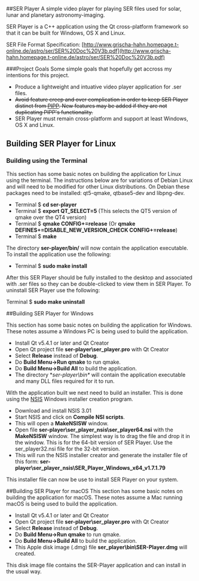 ##SER Player
A simple video player for playing SER files used for solar, lunar and planetary astronomy-imaging.

SER Player is a C++ application using the Qt cross-platform framework so that it can be built for Windows, OS X and Linux.

SER File Format Specification: [http://www.grischa-hahn.homepage.t-online.de/astro/ser/SER%20Doc%20V3b.pdf](http://www.grischa-hahn.homepage.t-online.de/astro/ser/SER%20Doc%20V3b.pdf)

###Project Goals
Some simple goals that hopefully get accross my intentions for this project.
* Produce a lightweight and intuative video player application for .ser files.
* ~~Avoid feature creep and over complication in order to keep SER Player distinct from [PIPP](https://sites.google.com/site/astropipp/).  New features may be added if they are not duplicating PIPP's functionality.~~
* SER Player must remain cross-platform and support at least Windows, OS X and Linux.

## Building SER Player for Linux

### Building using the Terminal

This section has some basic notes on building the application for Linux using the terminal.  The instructions below are for variations of Debian Linux and will need to be modified for other Linux distributions.  On Debian these packages need to be installed: qt5-qmake, qtbase5-dev and libpng-dev.

- Terminal $ **cd ser-player**
- Terminal $ **export QT_SELECT=5** (This selects the QT5 version of qmake over the QT4 version)
- Terminal $ **qmake CONFIG+=release** (Or **qmake DEFINES+=DISABLE_NEW_VERSION_CHECK CONFIG+=release**)
- Terminal $ **make**

The directory **ser-player/bin/** will now contain the application executable.  To install the application use the following:

- Terminal $ **sudo make install**

After this SER Player should be fully installed to the desktop and associated with .ser files so they can be double-clicked to view them in SER Player.  To uninstall SER Player use the following:

Terminal $ **sudo make uninstall**

##Building SER Player for Windows

This section has some basic notes on building the application for Windows.  These notes assume a Windows PC is being used to build the application.
* Install Qt v5.4.1 or later and Qt Creator
* Open Qt project file **ser-player\ser_player.pro** with Qt Creator
* Select **Release** instead of **Debug**.
* Do **Build Menu->Run qmake** to run qmake.
* Do **Build Menu->Build All** to build the application.
* The directory **ser-player\bin\** will contain the application executable and many DLL files required for it to run.

With the application built we next need to build an installer.  This is done using the [NSIS](http://nsis.sourceforge.net/Download) Windows installer creation program.
* Download and install NSIS 3.01
* Start NSIS and click on **Compile NSI scripts**.
* This will open a **MakeNSISW** window.
* Open file **ser-player\ser_player_nsis\ser_player64.nsi** with the **MakeNSISW** window.  The simplest way is to drag the file and drop it in the window.  This is for the 64-bit version of SER Player.  Use the ser_player32.nsi file for the 32-bit version.
* This will run the NSIS installer creator and generate the installer file of this form:
  **ser-player\ser_player_nsis\SER_Player_Windows_x64_v1.7.1.79**

This installer file can now be use to install SER Player on your system.


##Building SER Player for macOS
This section has some basic notes on building the application for macOS.  These notes assume a Mac running macOS is being used to build the application.
* Install Qt v5.4.1 or later and Qt Creator
* Open Qt project file **ser-player\ser_player.pro** with Qt Creator
* Select **Release** instead of **Debug**.
* Do **Build Menu->Run qmake** to run qmake.
* Do **Build Menu->Build All** to build the application.
* This Apple disk image (.dmg) file **ser_player\bin\SER-Player.dmg** will created.

This disk image file contains the SER-Player application and can install in the usual way.

